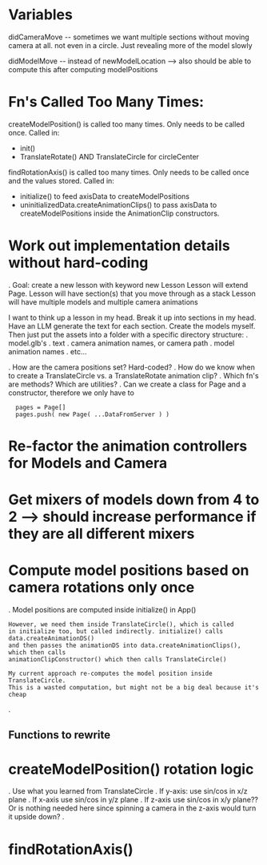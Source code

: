 # Variables
didCameraMove -- sometimes we want multiple sections without moving camera at all. not even in a circle. Just revealing more of the model slowly

didModelMove -- instead of newModelLocation --> also should be able to compute this after computing modelPositions



# Fn's Called Too Many Times:

createModelPosition() is called too many times. Only needs to be called once. Called in:
- init()
- TranslateRotate() AND TranslateCircle for circleCenter

findRotationAxis() is called too many times. Only needs to be called once and the values stored. Called in:
- initialize() to feed axisData to createModelPositions
- uninitializedData.createAnimationClips() to pass axisData to createModelPositions inside the AnimationClip constructors.








# Work out implementation details without hard-coding
  
. Goal: 
create a new lesson with keyword new Lesson
Lesson will extend Page. 
 Lesson will have section(s) that you move through as a stack
 Lesson will have multiple models and multiple camera animations

I want to think up a lesson in my head. Break it up into sections in my head.
Have an LLM generate the text for each section. 
Create the models myself. 
Then just put the assets into a folder with a specific directory structure:
  . model.glb's
  . text
  . camera animation names, or camera path
  . model animation names
  . etc...



. How are the camera positions set? Hard-coded? 
. How do we know when to create a TranslateCircle vs. a TranslateRotate animation clip?
. Which fn's are methods? Which are utilities?
. Can we create a class for Page and a constructor, therefore we only have to 
      
      pages = Page[]
      pages.push( new Page( ...DataFromServer ) )





# Re-factor the animation controllers for Models and Camera



# Get mixers of models down from 4 to 2 --> should increase performance if they are all different mixers




# Compute model positions based on camera rotations only once
  . Model positions are computed inside initialize() in App() 

    However, we need them inside TranslateCircle(), which is called
    in initialize too, but called indirectly. initialize() calls data.createAnimationDS()
    and then passes the animationDS into data.createAnimationClips(), which then calls 
    animationClipConstructor() which then calls TranslateCircle()
    
    My current approach re-computes the model position inside TranslateCircle.
    This is a wasted computation, but might not be a big deal because it's cheap
.



## Functions to rewrite

# createModelPosition() rotation logic
 . Use what you learned from TranslateCircle
    . If y-axis: 
      use sin/cos in x/z plane
    . If x-axis
      use sin/cos in y/z plane 
    . If z-axis
      use sin/cos in x/y plane?? Or is nothing needed here since spinning a camera in the z-axis would turn it upside down?
.

# findRotationAxis()


